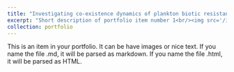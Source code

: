```yaml
---
title: "Investigating co-existence dynamics of plankton biotic resistance on Batrachochytrium dendrobatidis as a food-web based ecological management strategy for aquatic ecosystems."
excerpt: "Short description of portfolio item number 1<br/><img src='/images/500x300.png'>"
collection: portfolio
---
```


This is an item in your portfolio. It can be have images or nice text. If you name the file .md, it will be parsed as markdown. If you name the file .html, it will be parsed as HTML. 
